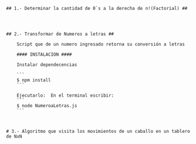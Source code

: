 


	## 1.- Determinar la cantidad de 0`s a la derecha de n!(Factorial) ##




	## 2.- Transformar de Numeros a letras ##

		Script que de un numero ingresado retorna su conversión a letras

		#### INSTALACION ####

		Instalar dependecencias

		```
		$ npm install
		```

		Ejecutarlo:  En el terminal escribir:
		```
		$ node NumeroaLetras.js
		```



	# 3.- Algoritmo que visita los movimientos de un caballo en un tablero de NxN



